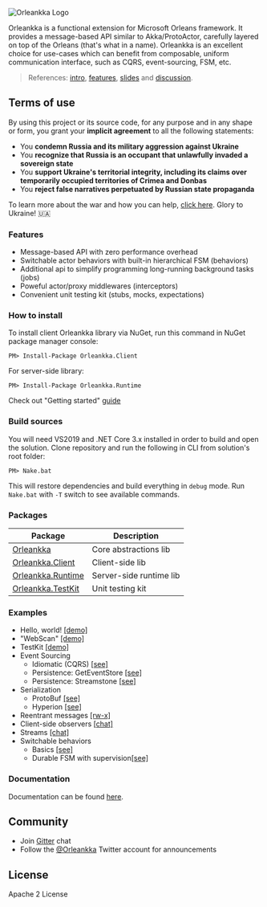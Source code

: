 ![Orleankka Logo](Logo.Wide.jpg)

Orleankka is a functional extension for Microsoft Orleans framework. It provides a message-based API similar to Akka/ProtoActor, carefully layered on top of the Orleans (that's what in a name). Orleankka is an excellent choice for use-cases which can benefit from composable, uniform communication interface, such as CQRS, event-sourcing, FSM, etc.

> References: [intro](https://www.youtube.com/watch?v=07Up88bpl20), [features](https://www.youtube.com/watch?v=FKL-PS8Q9ac), [slides](https://docs.google.com/presentation/d/1brM4SS-uJBRMZs-CdOZoJ0KUgrnPXXwrOXnYgfLL4Nk/edit#slide=id.p4) and [discussion](https://github.com/dotnet/orleans/issues/42).

## Terms of use

By using this project or its source code, for any purpose and in any shape or form, you grant your **implicit agreement** to all the following statements:

- You **condemn Russia and its military aggression against Ukraine**
- You **recognize that Russia is an occupant that unlawfully invaded a sovereign state**
- You **support Ukraine's territorial integrity, including its claims over temporarily occupied territories of Crimea and Donbas**
- You **reject false narratives perpetuated by Russian state propaganda**

To learn more about the war and how you can help, [click here](https://github.com/yevhen/yevhen). Glory to Ukraine! 🇺🇦

### Features

+ Message-based API with zero performance overhead
+ Switchable actor behaviors with built-in hierarchical FSM (behaviors)
+ Additional api to simplify programming long-running background tasks (jobs)
+ Poweful actor/proxy middlewares (interceptors)
+ Convenient unit testing kit (stubs, mocks, expectations)

### How to install

To install client Orleankka library via NuGet, run this command in NuGet package manager console:

	PM> Install-Package Orleankka.Client

For server-side library:

	PM> Install-Package Orleankka.Runtime

Check out "Getting started" [guide](http://orleanscontrib.github.io/Orleankka/articles/intro/getting-started-csharp.html)

### Build sources

You will need VS2019 and .NET Core 3.x installed in order to build and open the solution. Clone repository and run the following in CLI from solution's root folder:

	PM> Nake.bat

This will restore dependencies and build everything in `debug` mode. Run `Nake.bat` with `-T` switch to see available commands.


### Packages

| Package | Description|
| ------- |------------|
| [Orleankka](https://www.nuget.org/packages/Orleankka) | Core abstractions lib
| [Orleankka.Client](https://www.nuget.org/packages/Orleankka.Client) | Client-side lib
| [Orleankka.Runtime](https://www.nuget.org/packages/Orleankka.Runtime/) | Server-side runtime lib
| [Orleankka.TestKit](https://www.nuget.org/packages/Orleankka.TestKit/) | Unit testing kit

### Examples

+ Hello, world! [[demo]](Samples/CSharp/HelloWorld)
+ "WebScan" [[demo]](Samples/CSharp/Demo/Demo.App)
+ TestKit [[demo]](Source/CSharp/Demo/Demo.App.Tests)
+ Event Sourcing 
	+ Idiomatic (CQRS) [[see]](Samples/CSharp/EventSourcing/Idiomatic)
	+ Persistence: GetEventStore [[see]](Samples/CSharp/EventSourcing/Persistence/GES)
	+ Persistence: Streamstone [[see]](Samples/CSharp/EventSourcing/Persistence/Streamstone)
+ Serialization
	+ ProtoBuf [[see]](Samples/CSharp/Serialization/ProtoBuf)
	+ Hyperion [[see]](Samples/CSharp/Serialization/Hyperion)
+ Reentrant messages [[rw-x]](Samples/CSharp/Reentrant)
+ Client-side observers [[chat]](Samples/CSharp/Observers)
+ Streams [[chat]](Samples/CSharp/Streams)
+ Switchable behaviors
	+ Basics [[see]](Samples/CSharp/FSM/Lightbulb)
	+ Durable FSM with supervision[[see]](Samples/CSharp/FSM/ProcessManager)

### Documentation

Documentation can be found [here](http://orleanscontrib.github.io/Orleankka/).

## Community

+ Join [Gitter](https://gitter.im/OrleansContrib/Orleankka) chat
+ Follow the [@Orleankka](https://twitter.com/Orleankka) Twitter account for announcements

## License

Apache 2 License
